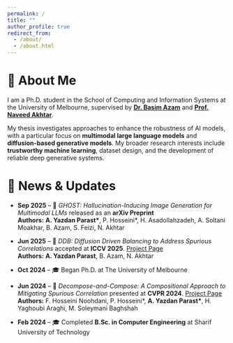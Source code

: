 ```yaml
---
permalink: /
title: ""
author_profile: true
redirect_from: 
  - /about/
  - /about.html
---
```

# 👋 About Me

I am a Ph.D. student in the School of Computing and Information Systems at the University of Melbourne, supervised by [**Dr. Basim Azam**](https://findanexpert.unimelb.edu.au/profile/1065421-basim-azam) and [**Prof. Naveed Akhtar**](https://findanexpert.unimelb.edu.au/profile/1050019-naveed-akhtar).  

My thesis investigates approaches to enhance the robustness of AI models, with a particular focus on **multimodal large language models** and **diffusion-based generative models**. My broader research interests include **trustworthy machine learning**, dataset design, and the development of reliable deep generative systems.  


# 📰 News & Updates

- **Sep 2025** – 🎉 *GHOST: Hallucination-Inducing Image Generation for Multimodal LLMs* released as an **arXiv Preprint**  
  **Authors:** **A. Yazdan Parast\***, P. Hosseini\*, H. Asadollahzadeh, A. Soltani Moakhar, B. Azam, S. Feizi, N. Akhtar  

- **Jun 2025** – 🎉 *DDB: Diffusion Driven Balancing to Address Spurious Correlations* accepted at **ICCV 2025**. [Project Page](https://arianyp.github.io/Diffusion-Driven-Balancing/)  
  **Authors:** **A. Yazdan Parast**, B. Azam, N. Akhtar  
  
- **Oct 2024** – 🎓 Began Ph.D. at The University of Melbourne  

- **Jun 2024** – 🎉 *Decompose-and-Compose: A Compositional Approach to Mitigating Spurious Correlation* presented at **CVPR 2024**. [Project Page](https://sharif-ml-lab.github.io/Decompose-and-Compose/)  
  **Authors:** F. Hosseini Noohdani, P. Hosseini\*, **A. Yazdan Parast\***, H. Yaghoubi Araghi, M. Soleymani Baghshah

- **Feb 2024** – 🎓 Completed **B.Sc. in Computer Engineering** at Sharif University of Technology  